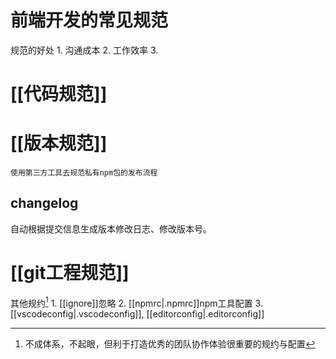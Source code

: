 # 前端开发的常见规范
规范的好处
	1. 沟通成本
	2. 工作效率
	3. 
# [[代码规范]] 
# [[版本规范]] 
	使用第三方工具去规范私有npm包的发布流程
## changelog
自动根据提交信息生成版本修改日志、修改版本号。
# [[git工程规范]]
其他规约[^1]
	1. [[ignore]]忽略
	2. [[npmrc|.npmrc]]npm工具配置
	3. [[vscodeconfig|.vscodeconfig]], [[editorconfig|.editorconfig]]

[^1]: 不成体系，不起眼，但利于打造优秀的团队协作体验很重要的规约与配置